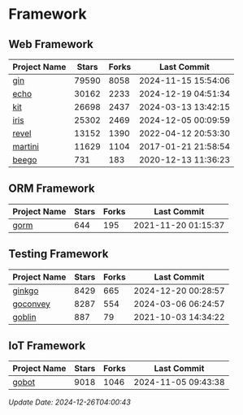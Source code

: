 # Framework

## Web Framework
| Project Name | Stars | Forks | Last Commit |
| ------------ | ----- | ----- | ----------- |
| [gin](https://github.com/gin-gonic/gin) | 79590 | 8058 | 2024-11-15 15:54:06 |
| [echo](https://github.com/labstack/echo) | 30162 | 2233 | 2024-12-19 04:51:34 |
| [kit](https://github.com/go-kit/kit) | 26698 | 2437 | 2024-03-13 13:42:15 |
| [iris](https://github.com/kataras/iris) | 25302 | 2469 | 2024-12-05 00:09:59 |
| [revel](https://github.com/revel/revel) | 13152 | 1390 | 2022-04-12 20:53:30 |
| [martini](https://github.com/go-martini/martini) | 11629 | 1104 | 2017-01-21 21:58:54 |
| [beego](https://github.com/astaxie/beego) | 731 | 183 | 2020-12-13 11:36:23 |

## ORM Framework
| Project Name | Stars | Forks | Last Commit |
| ------------ | ----- | ----- | ----------- |
| [gorm](https://github.com/jinzhu/gorm) | 644 | 195 | 2021-11-20 01:15:37 |

## Testing Framework
| Project Name | Stars | Forks | Last Commit |
| ------------ | ----- | ----- | ----------- |
| [ginkgo](https://github.com/onsi/ginkgo) | 8429 | 665 | 2024-12-20 00:28:57 |
| [goconvey](https://github.com/smartystreets/goconvey) | 8287 | 554 | 2024-03-06 06:24:57 |
| [goblin](https://github.com/franela/goblin) | 887 | 79 | 2021-10-03 14:34:22 |

## IoT Framework
| Project Name | Stars | Forks | Last Commit |
| ------------ | ----- | ----- | ----------- |
| [gobot](https://github.com/hybridgroup/gobot) | 9018 | 1046 | 2024-11-05 09:43:38 |

*Update Date: 2024-12-26T04:00:43*
